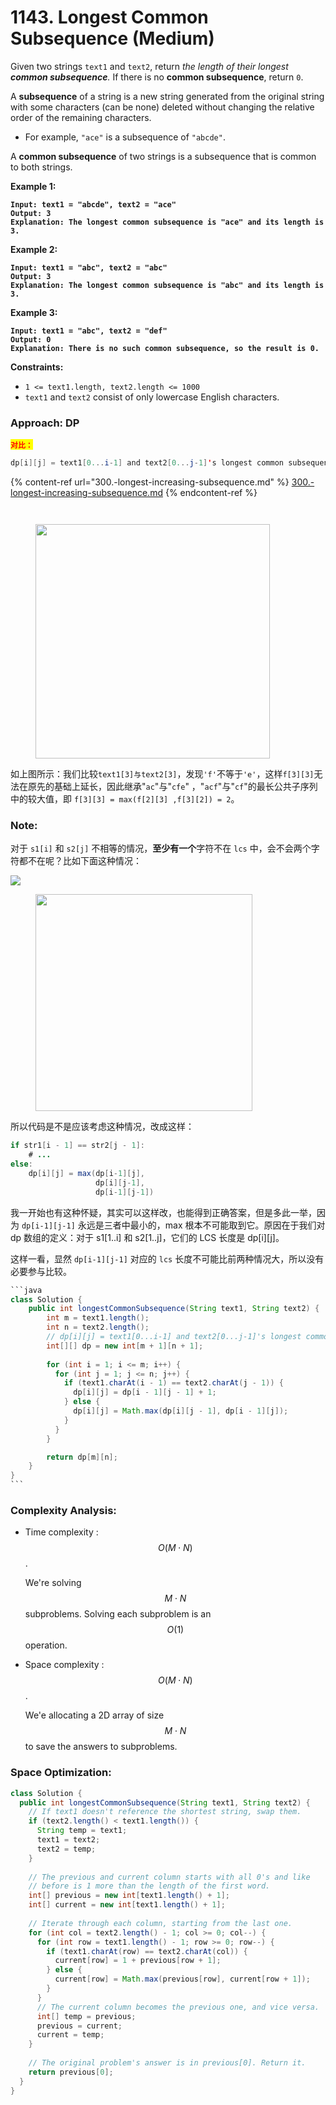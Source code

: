 # 1143. Longest Common Subsequence (Medium)

Given two strings `text1` and `text2`, return _the length of their longest **common subsequence**._ If there is no **common subsequence**, return `0`.

A **subsequence** of a string is a new string generated from the original string with some characters (can be none) deleted without changing the relative order of the remaining characters.

* For example, `"ace"` is a subsequence of `"abcde"`.

A **common subsequence** of two strings is a subsequence that is common to both strings.

**Example 1:**

<pre><code><strong>Input: text1 = "abcde", text2 = "ace" 
</strong><strong>Output: 3  
</strong><strong>Explanation: The longest common subsequence is "ace" and its length is 3.
</strong></code></pre>

**Example 2:**

<pre><code><strong>Input: text1 = "abc", text2 = "abc"
</strong><strong>Output: 3
</strong><strong>Explanation: The longest common subsequence is "abc" and its length is 3.
</strong></code></pre>

**Example 3:**

<pre><code><strong>Input: text1 = "abc", text2 = "def"
</strong><strong>Output: 0
</strong><strong>Explanation: There is no such common subsequence, so the result is 0.
</strong></code></pre>

**Constraints:**

* `1 <= text1.length, text2.length <= 1000`
* `text1` and `text2` consist of only lowercase English characters.



### Approach: DP

<mark style="color:red;">**`对比：`**</mark>

```java
dp[i][j] = text1[0...i-1] and text2[0...j-1]'s longest common subsequence
```

{% content-ref url="300.-longest-increasing-subsequence.md" %}
[300.-longest-increasing-subsequence.md](300.-longest-increasing-subsequence.md)
{% endcontent-ref %}

<figure><img src="../../../.gitbook/assets/image (2) (1) (1) (1) (1).png" alt=""><figcaption></figcaption></figure>

<figure><img src="../../../.gitbook/assets/image (3) (1) (1) (1).png" alt=""><figcaption></figcaption></figure>

<figure><img src="../../../.gitbook/assets/image (3) (1) (1).png" alt="" width="375"><figcaption></figcaption></figure>

如上图所示：我们比较`text1[3]与text2[3]`，发现`'f'`不等于`'e'`，这样`f[3][3]`无法在原先的基础上延长，因此继承"`ac`"与"`cfe`" ，"`acf`"与"`cf`"的最长公共子序列中的较大值，即 `f[3][3] = max(f[2][3] ,f[3][2]) = 2`。



### Note:

对于 `s1[i]` 和 `s2[j]` 不相等的情况，**至少有一个**字符不在 `lcs` 中，会不会两个字符都不在呢？比如下面这种情况：

![](https://pic.leetcode-cn.com/6cdb2d27addd544625a94789fdd521cbf8d3e44ad082350eefd8fc9f395080f5.png)

<figure><img src="../../../.gitbook/assets/image (40).png" alt="" width="347"><figcaption></figcaption></figure>

所以代码是不是应该考虑这种情况，改成这样：

```java
if str1[i - 1] == str2[j - 1]:
    # ...
else:
    dp[i][j] = max(dp[i-1][j], 
                   dp[i][j-1],
                   dp[i-1][j-1])
```

我一开始也有这种怀疑，其实可以这样改，也能得到正确答案，但是多此一举，因为 `dp[i-1][j-1]` 永远是三者中最小的，max 根本不可能取到它。原因在于我们对 dp 数组的定义：对于 s1\[1..i] 和 s2\[1..j]，它们的 LCS 长度是 dp\[i]\[j]。

这样一看，显然 `dp[i-1][j-1]` 对应的 `lcs` 长度不可能比前两种情况大，所以没有必要参与比较。



````java
```java
class Solution {
    public int longestCommonSubsequence(String text1, String text2) {
        int m = text1.length();
        int n = text2.length();
        // dp[i][j] = text1[0...i-1] and text2[0...j-1]'s longest common subsequence
        int[][] dp = new int[m + 1][n + 1];
        
        for (int i = 1; i <= m; i++) {
          for (int j = 1; j <= n; j++) {
            if (text1.charAt(i - 1) == text2.charAt(j - 1)) {
              dp[i][j] = dp[i - 1][j - 1] + 1;
            } else {
              dp[i][j] = Math.max(dp[i][j - 1], dp[i - 1][j]);
            }
          }
        }

        return dp[m][n];
    }
}
```
````

### Complexity Analysis:

*   Time complexity : $$O(M⋅N)$$.

    We're solving $$M⋅N$$ subproblems. Solving each subproblem is an $$O(1)$$ operation.
*   Space complexity : $$O(M⋅N)$$.

    We'e allocating a 2D array of size $$M⋅N$$ to save the answers to subproblems.

### Space Optimization:

```java
class Solution {
  public int longestCommonSubsequence(String text1, String text2) {    
    // If text1 doesn't reference the shortest string, swap them.
    if (text2.length() < text1.length()) {
      String temp = text1;
      text1 = text2;
      text2 = temp;
    }
      
    // The previous and current column starts with all 0's and like 
    // before is 1 more than the length of the first word.
    int[] previous = new int[text1.length() + 1];
    int[] current = new int[text1.length() + 1];
      
    // Iterate through each column, starting from the last one.
    for (int col = text2.length() - 1; col >= 0; col--) {
      for (int row = text1.length() - 1; row >= 0; row--) {
        if (text1.charAt(row) == text2.charAt(col)) {
          current[row] = 1 + previous[row + 1];
        } else {
          current[row] = Math.max(previous[row], current[row + 1]);
        }
      }
      // The current column becomes the previous one, and vice versa.
      int[] temp = previous;
      previous = current;
      current = temp;
    }
        
    // The original problem's answer is in previous[0]. Return it.
    return previous[0];
  }
}
```
